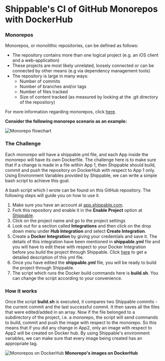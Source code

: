 # **Shippable's CI of GitHub Monorepos with DockerHub**

### **Monorepos**
Monorepos, or monolithic repositories, can be defined as follows:

 - The repository contains more than one logical project (e.g. an iOS client and a web-application)
 - These projects are most likely unrelated, loosely connected or can be connected by other means (e.g via dependency management tools)
 - The repository is large in many ways:
	 - Number of commits
	 - Number of branches and/or tags
	 - Number of files tracked
	 - Size of content tracked (as measured by looking at the .git directory of the repository)

For more information regarding monorepos, click [here](https://developer.atlassian.com/blog/2015/10/monorepos-in-git/).

**Consider the following monorepo scenario as an example:**

>
![Monorepo flowchart](https://raw.githubusercontent.com/kashishgrover/monorepo-ci-with-shippable/master/Project%20Flowchart.png)




### **The Challenge**
Each monorepo will have a shippable.yml file, and each App inside the monorepo will have its own Dockerfile. The challenge here is to make sure that if a change is made in a file within App 1, then Shippable should build, commit and push the repository on DockerHub with respect to App 1 only. 
Using Environment Variables provided by Shippable, we can write a simple bash script to achieve this goal.

A bash script which I wrote can be found on this GitHub repository. The following steps will guide you on how to use it. 
  1. Make sure you have an account at [app.shippable.com](https://app.shippable.com/).
  2. Fork this repository and enable it in the **Enable Project** option at [Shippable](app.shippable.com).
  3. Click on the project name and go to the project settings
  4. Look out for a section called **Integrations** and then click on the drop down menu under **Hub Integration** and select **Create Integration**.
  5. Create a **Docker Integration** by giving your credentials and save it. The details of this integration have been mentioned in **shippable.yml** file and you will have to edit these with respect to your Docker Integration before you build the project through Shippable. Click [here](http://docs.shippable.com/ci_configure/) to get a detailed description of this yml file.
  6. Once you have edited the **shippable.yml** file, you will be ready to build the project through Shippable.
  7. The script which runs the Docker build commands here is **build.sh**. You can change the script according to your convenience.

### **How it works**
Once the script **build.sh** is executed, it compares two Shippable commits - the current commit and the last successful commit. It then saves all the files that were edited/added in an array. Now if the file belonged to a subdirectory of the project, i.e. a monorepo, the script will send commands to build, commit and push the image with respect to the monorepo. So this means that if you did any change in App2, only an image with respect to App2 will be created on Docker hub.
By using Shippable's environment variables, we can make sure that every image being created has an appropriate tag. 

>
![Monorepos on DockerHub](https://raw.githubusercontent.com/kashishgrover/monorepo-ci-with-shippable/master/DockerHub%20Monorepos.png)
**Monorepo's images on DockerHub**






